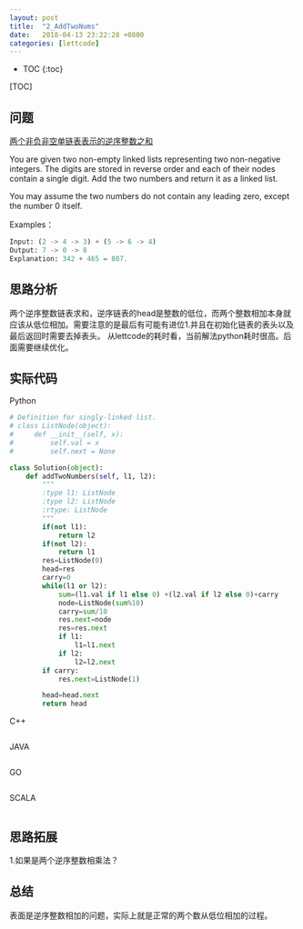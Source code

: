 ```yaml
---
layout: post
title:  "2_AddTwoNums"
date:   2018-04-13 23:22:28 +0800
categories: [lettcode]
---
```


* TOC
{:toc}

[TOC]

## 问题
[两个非负非空单链表表示的逆序整数之和](https://leetcode.com/problems/add-two-numbers/description//)

You are given two non-empty linked lists representing two non-negative integers. The digits are stored in reverse order and each of their nodes contain a single digit. Add the two numbers and return it as a linked list.

You may assume the two numbers do not contain any leading zero, except the number 0 itself.

Examples：
```python
Input: (2 -> 4 -> 3) + (5 -> 6 -> 4)
Output: 7 -> 0 -> 8
Explanation: 342 + 465 = 807.
```


## 思路分析
两个逆序整数链表求和，逆序链表的head是整数的低位，而两个整数相加本身就应该从低位相加。需要注意的是最后有可能有进位1.并且在初始化链表的表头以及最后返回时需要去掉表头。
从lettcode的耗时看，当前解法python耗时很高。后面需要继续优化。

## 实际代码
Python
```python
# Definition for singly-linked list.
# class ListNode(object):
#     def __init__(self, x):
#         self.val = x
#         self.next = None

class Solution(object):
    def addTwoNumbers(self, l1, l2):
        """
        :type l1: ListNode
        :type l2: ListNode
        :rtype: ListNode
        """
        if(not l1):
            return l2
        if(not l2):
            return l1
        res=ListNode(0)
        head=res
        carry=0
        while(l1 or l2):
            sum=(l1.val if l1 else 0) +(l2.val if l2 else 0)+carry
            node=ListNode(sum%10)
            carry=sum/10
            res.next=node
            res=res.next
            if l1:
                l1=l1.next
            if l2:
                l2=l2.next
        if carry:
            res.next=ListNode(1)

        head=head.next
        return head
```

C++
```code

```

JAVA
```code

```

GO
```code

```


SCALA
```code

```
## 思路拓展
1.如果是两个逆序整数相乘法？
## 总结
表面是逆序整数相加的问题，实际上就是正常的两个数从低位相加的过程。
